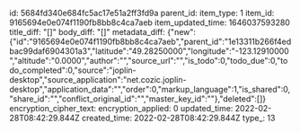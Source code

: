 id: 5684fd340e684fc5ac17e51a2ff3fd9a
parent_id: 
item_type: 1
item_id: 9165694e0e074f1190fb8bb8c4ca7aeb
item_updated_time: 1646037593280
title_diff: "[]"
body_diff: "[]"
metadata_diff: {"new":{"id":"9165694e0e074f1190fb8bb8c4ca7aeb","parent_id":"1e13311b266f4edbac99daf6904301a3","latitude":"49.28250000","longitude":"-123.12910000","altitude":"0.0000","author":"","source_url":"","is_todo":0,"todo_due":0,"todo_completed":0,"source":"joplin-desktop","source_application":"net.cozic.joplin-desktop","application_data":"","order":0,"markup_language":1,"is_shared":0,"share_id":"","conflict_original_id":"","master_key_id":""},"deleted":[]}
encryption_cipher_text: 
encryption_applied: 0
updated_time: 2022-02-28T08:42:29.844Z
created_time: 2022-02-28T08:42:29.844Z
type_: 13